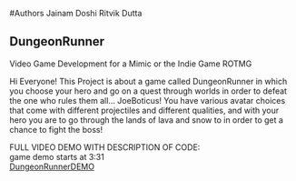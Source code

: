 #Authors
Jainam Doshi
Ritvik Dutta

## DungeonRunner
Video Game Development for a Mimic or the Indie Game ROTMG


Hi Everyone! This Project is about a game called DungeonRunner in which you choose your hero and go on a quest through worlds in order to defeat the one who rules them all... JoeBoticus! You have various avatar choices that come with different projectiles and different qualities, and with your hero you are to go through the lands of lava and snow to in order to get a chance to fight the boss!

FULL VIDEO DEMO WITH DESCRIPTION OF CODE:<br />
game demo starts at 3:31<br />
[DungeonRunnerDEMO](https://youtu.be/_fPwTjwOSxA)

